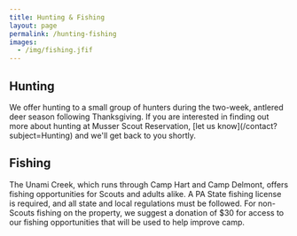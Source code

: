 ```yaml
---
title: Hunting & Fishing
layout: page
permalink: /hunting-fishing
images:
  - /img/fishing.jfif
---
```


<h2>Hunting</h2>
We offer hunting to a small group of hunters during the two-week, antlered deer season following Thanksgiving. If you are interested in finding out more about hunting at Musser Scout Reservation, [let us know](/contact?subject=Hunting) and we'll get back to you shortly.

<h2>Fishing</h2>
The Unami Creek, which runs through Camp Hart and Camp Delmont, offers fishing opportunities for Scouts and adults alike. A PA State fishing license is required, and all state and local regulations must be followed. For non-Scouts fishing on the property, we suggest a donation of $30 for access to our fishing opportunities that will be used to help improve camp.
